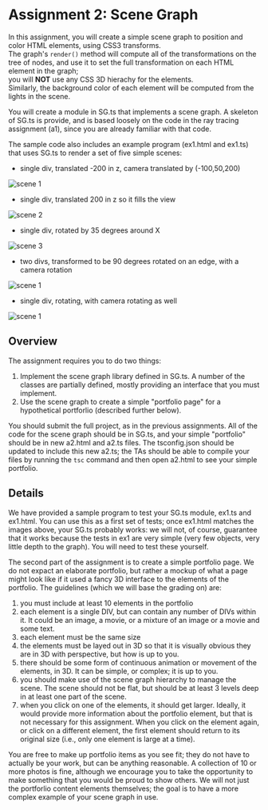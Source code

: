 # Assignment 2: Scene Graph

In this assignment, you will create a simple scene graph to position and color HTML elements,
using CSS3 transforms.  
The graph's ```render()``` method will compute all of the transformations on the tree of nodes, 
and  use it to set the full transformation on each HTML element in the graph;  
you will **NOT** use any CSS 3D hierachy for the elements.  
Similarly, the background color of each element will be computed from the lights in the scene.

You will create a module in SG.ts that implements a scene graph.  A skeleton of SG.ts is provide,
and is based loosely on the code in the ray tracing assignment (a1), since you are already 
familiar with that code.
 
The sample code also includes an example program (ex1.html and ex1.ts) that uses SG.ts to render a set of five simple
scenes:

- single div, translated -200 in z, camera translated by (-100,50,200)

![scene 1](https://github.gatech.edu/pages/cs3451f15/a2/img/ex1a.png)

- single div, translated 200 in z so it fills the view

![scene 2](https://github.gatech.edu/pages/cs3451f15/a2/img/ex1b.png)

- single div, rotated by 35 degrees around X

![scene 3](https://github.gatech.edu/pages/cs3451f15/a2/img/ex1c.png)

- two divs, transformed to be 90 degrees rotated on an edge, with a camera rotation

![scene 1](https://github.gatech.edu/pages/cs3451f15/a2/img/ex1d.png)

- single div, rotating, with camera rotating as well

![scene 1](https://github.gatech.edu/pages/cs3451f15/a2/img/ex1e.gif)


## Overview 

The assignment requires you to do two things:

1. Implement the scene graph library defined in SG.ts.  A number of the classes are partially defined, mostly providing an interface that you must implement.  
2. Use the scene graph to create a simple "portfolio page" for a hypothetical portforlio (described further below).

You should submit the full project, as in the previous assignments.  All of the code for the scene graph should be in SG.ts, and your simple "portfolio" should be in new a2.html and a2.ts files.  The tsconfig.json should be updated to include this new a2.ts;  the TAs should be able to compile your files by running the ```tsc``` command and then open a2.html to see your simple portfolio.

## Details

We have provided a sample program to test your SG.ts module, ex1.ts and ex1.html.  You can use this as a first set of tests;  once ex1.html matches the images above, your SG.ts probably works:  we will not, of course, guarantee that it works because the tests in ex1 are very simple (very few objects, very little depth to the graph).  You will need to test these yourself.

The second part of the assignment is to create a simple portfolio page.  We do not expact an elaborate portfolio, but rather a mockup of what a page might look like if it used a fancy 3D interface to the elements of the portfolio.  The guidelines (which we will base the grading on) are:

1. you must include at least 10 elements in the portfolio
2. each element is a single DIV, but can contain any number of DIVs within it.  It could be an image, a movie, or a mixture of an image or a movie and some text.
3. each element must be the same size
4. the elements must be layed out in 3D so that it is visually obvious they are in 3D with perspective, but how is up to you.
5. there should be some form of continuous animation or movement of the elements, in 3D.  It can be simple, or complex;  it is up to you. 
6. you should make use of the scene graph hierarchy to manage the scene.  The scene should not be flat, but should be at least 3 levels deep in at least one part of the scene.
6. when you click on one of the elements, it should get larger.  Ideally, it would provide more information about the portfolio element, but that is not necessary for this assignment.  When you click on the element again, or click on a different element, the first element should return to its original size (i.e., only one element is large at a time).

You are free to make up portfolio items as you see fit;  they do not have to actually be your work, but can be anything reasonable.  A collection of 10 or more photos is fine, although we encourage you to take the opportunity to make something that you would be proud to show others.  We will not just the portforlio content elements themselves; the goal is to have a more complex example of your scene graph in use.
